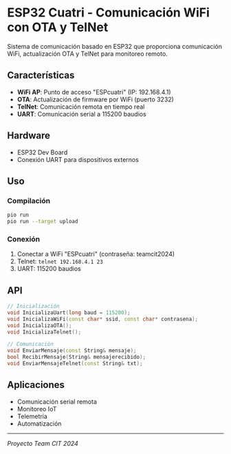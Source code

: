 # ESP32 Cuatri - Comunicación WiFi con OTA y TelNet

Sistema de comunicación basado en ESP32 que proporciona comunicación WiFi, actualización OTA y TelNet para monitoreo remoto.

## Características

- **WiFi AP**: Punto de acceso "ESPcuatri" (IP: 192.168.4.1)
- **OTA**: Actualización de firmware por WiFi (puerto 3232)
- **TelNet**: Comunicación remota en tiempo real
- **UART**: Comunicación serial a 115200 baudios

## Hardware

- ESP32 Dev Board
- Conexión UART para dispositivos externos

## Uso

### Compilación
```bash
pio run
pio run --target upload
```

### Conexión
1. Conectar a WiFi "ESPcuatri" (contraseña: teamcit2024)
2. Telnet: `telnet 192.168.4.1 23`
3. UART: 115200 baudios

## API

```cpp
// Inicialización
void InicializaUart(long baud = 115200);
void InicializaWiFi(const char* ssid, const char* contrasena);
void InicializaOTA();
void InicializaTelnet();

// Comunicación
void EnviarMensaje(const String& mensaje);
bool RecibirMensaje(String& mensajerecibido);
void EnviarMensajeTelnet(const String& txt);
```

## Aplicaciones

- Comunicación serial remota
- Monitoreo IoT
- Telemetría
- Automatización

---
*Proyecto Team CIT 2024*
